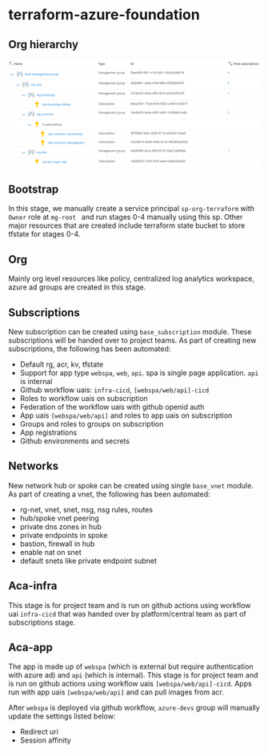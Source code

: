 # terraform-azure-foundation

## Org hierarchy

![Alt text](images/image.png)

## Bootstrap
In this stage, we manually create a service principal ```sp-org-terraform``` with ```Owner``` role at ```mg-root ``` and run stages 0-4 manually using this sp. Other major resources that are created include terraform state bucket to store tfstate for stages 0-4.

## Org
Mainly org level resources like policy, centralized log analytics workspace, azure ad groups are created in this stage. 

## Subscriptions
New subscription can be created using ```base_subscription``` module. These subscriptions will be handed over to project teams. As part of creating new subscriptions, the following has been automated:
- Default rg, acr, kv, tfstate
- Support for app type ```webspa```, ```web```, ```api```. spa is single page application. ```api``` is internal
- Github workflow uais: ```infra-cicd```, ```[webspa/web/api]-cicd```
- Roles to workflow uais on subscription
- Federation of the workflow uais with github openid auth
- App uais ```[webspa/web/api]``` and roles to app uais on subscription 
- Groups and roles to groups on subscription
- App registrations
- Github environments and secrets

## Networks
New network hub or spoke can be created using single ```base_vnet``` module. As part of creating a vnet, the following has been automated:
- rg-net, vnet, snet, nsg, nsg rules, routes
- hub/spoke vnet peering
- private dns zones in hub
- private endpoints in spoke 
- bastion, firewall in hub
- enable nat on snet
- default snets like private endpoint subnet

## Aca-infra
This stage is for project team and is run on github actions using workflow uai ```infra-cicd``` that was handed over by platform/central team as part of subscriptions stage.

## Aca-app
The app is made up of ```webspa``` (which is external but require authentication with azure ad) and ```api``` (which is internal). This stage is for project team and is run on github actions using workflow uais ```[webspa/web/api]-cicd```. Apps run with app uais ```[webspa/web/api]``` and can pull images from acr. 

After ```webspa``` is deployed via github workflow, ```azure-devs``` group will manually update the settings listed below:
- Redirect uri
- Session affinity
